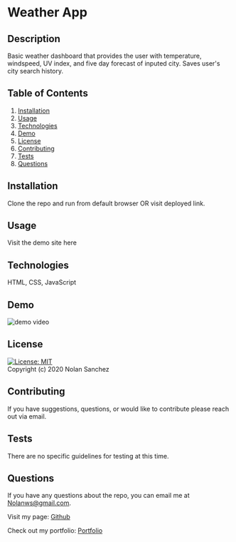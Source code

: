 # Weather App

## Description
Basic weather dashboard that provides the user with temperature, windspeed, UV index, and five day forecast of inputed city. Saves user's city search history.
    
## Table of Contents 
1. [Installation](#installation)
2. [Usage](#usage)
3. [Technologies](#technologies)
4. [Demo](#demo)
5. [License](#license)
6. [Contributing](#contributing)
7. [Tests](#tests)
8. [Questions](#questions)
    
## Installation
Clone the repo and run from default browser OR visit deployed link.

## Usage
Visit the demo site <a src="https://nolanws1.github.io/coding-weather/">here</a> 

## Technologies
HTML, CSS, JavaScript

## Demo
<img src="./media/weather_dashboard.gif" alt="demo video">

## License 
[![License: MIT](https://img.shields.io/badge/License-MIT-yellow.svg)](https://opensource.org/licenses/MIT)  
Copyright (c) 2020 Nolan Sanchez
    
## Contributing
If you have suggestions, questions, or would like to contribute please reach out via email.
    
## Tests
There are no specific guidelines for testing at this time. 
    
## Questions
If you have any questions about the repo, you can email me at Nolanws@gmail.com. 

Visit my page: [Github](https://github.com/Nolanws1)

Check out my portfolio: [Portfolio](https://nolanws1.github.io/portfolio/)
